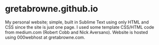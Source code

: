 # gretabrowne.github.io
My personal website; simple, built in Sublime Text using only HTML and CSS since the site is just one page. 
I used some template CSS/HTML code from medium.com (Robert Cobb and Nick Aversano). 
Website is hosted using 000webhost at gretabrowne.com. 
